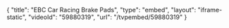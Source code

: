 {
    "title": "EBC Car Racing Brake Pads",
    "type": "embed",
    "layout": "iframe-static",
    "videoId": "59880319",
    "url": "\/tvpembed\/59880319"
}